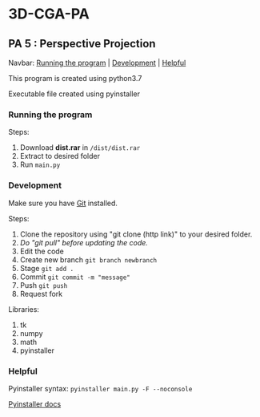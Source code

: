 # 3D-CGA-PA
## PA 5 : Perspective Projection

Navbar: 
[Running the program](https://github.com/kennysusanto/3D-CGA-PA#running-the-program)
|
[Development](https://github.com/kennysusanto/3D-CGA-PA#development)
|
[Helpful](https://github.com/kennysusanto/3D-CGA-PA#helpful)

This program is created using python3.7

Executable file created using pyinstaller

### Running the program
Steps:
1. Download **dist.rar** in `/dist/dist.rar`
2. Extract to desired folder
3. Run `main.py`

### Development
Make sure you have [Git](https://git-scm.com/) installed.

Steps:
1. Clone the repository using "git clone (http link)" to your desired folder.
2. *Do "git pull" before updating the code.*
3. Edit the code
4. Create new branch `git branch newbranch`
5. Stage `git add .`
6. Commit `git commit -m "message"`
7. Push `git push`
8. Request fork

Libraries:
1. tk
2. numpy
3. math
4. pyinstaller

### Helpful
Pyinstaller syntax: `pyinstaller main.py -F --noconsole`

[Pyinstaller docs](https://pyinstaller.readthedocs.io/en/stable/usage.html)